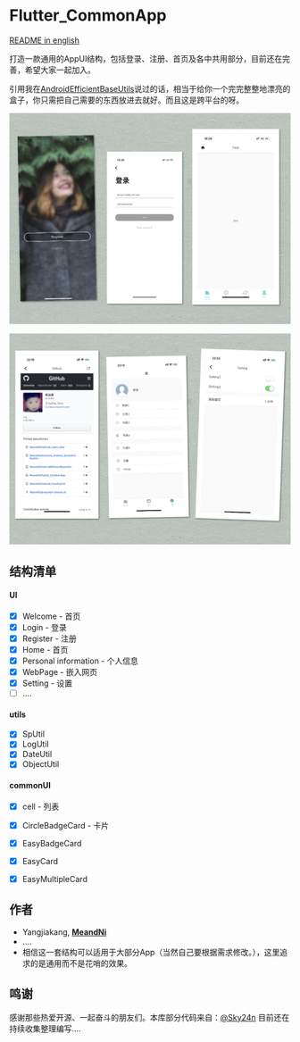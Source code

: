 # Flutter_CommonApp

[README in english](README-EN.md)

打造一款通用的AppUI结构，包括登录、注册、首页及各中共用部分，目前还在完善，希望大家一起加入。

引用我在[AndroidEfficientBaseUtils](https://github.com/MeandNi/AndroidEfficientBaseUtils)说过的话，相当于给你一个完完整整地漂亮的盒子，你只需把自己需要的东西放进去就好。而且这是跨平台的呀。



![Login UI Flutter](./show/appshow.jpg)

![Login UI Flutter](./show/appshow2.jpg)



## 结构清单

#### UI

- [x] Welcome - 首页
- [x] Login - 登录
- [x] Register - 注册
- [x] Home - 首页
- [x] Personal information - 个人信息
- [x] WebPage - 嵌入网页
- [x] Setting - 设置
- [ ] ....

#### utils
- [x] SpUtil
- [x] LogUtil
- [x] DateUtil
- [x] ObjectUtil

#### commonUI
- [x] cell - 列表
- [x] CircleBadgeCard - 卡片
- [x] EasyBadgeCard
- [x] EasyCard
- [x] EasyMultipleCard



## 作者

- Yangjiakang, [**MeandNi**](http://localhost:4000/2019/01/12/flutter-practice2/)
- ....
- 相信这一套结构可以适用于大部分App（当然自己要根据需求修改。），这里追求的是通用而不是花哨的效果。


## 鸣谢

感谢那些热爱开源、一起奋斗的朋友们。本库部分代码来自：[@Sky24n](https://github.com/Sky24n/common_utils) 目前还在持续收集整理编写....

